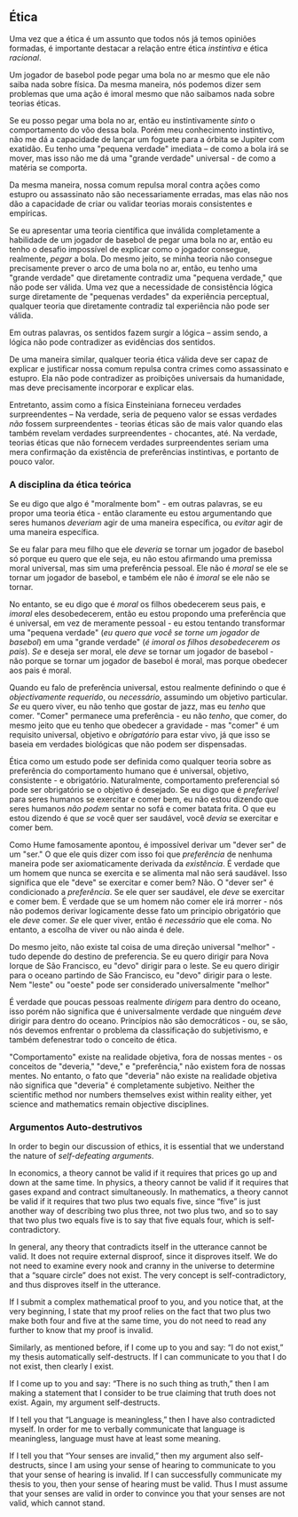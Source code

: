 ## Ética

Uma vez que a ética é um assunto que todos nós já temos opiniões formadas, é importante destacar a relação entre ética *instintiva* e ética *racional*.

Um jogador de basebol pode pegar uma bola no ar mesmo que ele não saiba nada sobre física. Da mesma maneira, nós podemos dizer sem problemas que uma ação é imoral mesmo que não saibamos nada sobre teorias éticas.

Se eu posso pegar uma bola no ar, então eu instintivamente *sinto* o comportamento do vôo dessa bola. Porém meu conhecimento instintivo, não me dá a capacidade de lançar um foguete para a órbita se Jupiter com exatidão. Eu tenho uma "pequena verdade" imediata – de como a bola irá se mover, mas isso não me dá uma "grande verdade" universal - de como a matéria se comporta.

Da mesma maneira, nossa comum repulsa moral contra ações como estupro ou assassinato não são necessariamente erradas, mas elas não nos dão a capacidade de criar ou validar teorias morais consistentes e empíricas.

Se eu apresentar uma teoria científica que inválida completamente a habilidade de um jogador de basebol de pegar uma bola no ar, então eu tenho o desafio impossível de explicar como o jogador consegue, realmente, *pegar* a bola. Do mesmo jeito, se minha teoria não consegue precisamente prever o arco de uma bola no ar, então, eu tenho uma "grande verdade" que diretamente contradiz uma "pequena verdade," que não pode ser válida. Uma vez que a necessidade de consistência lógica surge diretamente de "pequenas verdades" da experiência perceptual, qualquer teoria que diretamente contradiz tal experiência não pode ser válida.

Em outras palavras, os sentidos fazem surgir a lógica – assim sendo, a lógica não pode contradizer as evidências dos sentidos.

De uma maneira similar, qualquer teoria ética válida deve ser capaz de explicar e justificar nossa comum repulsa contra crimes como assassinato e estupro. Ela não pode contradizer as proibições universais da humanidade, mas deve precisamente incorporar e explicar elas.

Entretanto, assim como a física Einsteiniana forneceu verdades surpreendentes – Na verdade, seria de pequeno valor se essas verdades *não* fossem surpreendentes - teorias éticas são de mais valor quando elas também revelam verdades surpreendentes - chocantes, até. Na verdade, teorias éticas que não fornecem verdades surpreendentes seriam uma mera confirmação da existência de preferências instintivas, e portanto de pouco valor.

### A disciplina da ética teórica

Se eu digo que algo é "moralmente bom" - em outras palavras, se eu propor uma teoria ética - então claramente eu estou argumentando que seres humanos *deveriam* agir de uma maneira específica, ou *evitar* agir de uma maneira específica.

Se eu falar para meu filho que ele *deveria* se tornar um jogador de basebol só porque eu quero que ele seja, eu não estou afirmando uma premissa moral universal, mas sim uma preferência pessoal. Ele não é *moral* se ele se tornar um jogador de basebol, e também ele não é *imoral* se ele não se tornar.

No entanto, se eu digo que é *moral* os filhos obedecerem seus pais, e *imoral* eles desobedecerem, então eu estou propondo uma preferência que é universal, em vez de meramente pessoal - eu estou tentando transformar uma "pequena verdade" (*eu quero que você se torne um jogador de basebol*) em uma "grande verdade" (*é imoral os filhos desobedecerem os pais*). *Se* e deseja ser moral, ele *deve* se tornar um jogador de basebol - não porque se tornar um jogador de basebol é moral, mas porque obedecer aos pais é moral.

Quando eu falo de preferência universal, estou realmente definindo o que é *objectivamente requerido*, ou *necessário*, assumindo um objetivo particular. *Se* eu quero viver, eu não tenho que gostar de jazz, mas eu *tenho* que comer. "Comer" permanece uma preferência - eu não *tenho*, que comer, do mesmo jeito que eu tenho que obedecer a gravidade - mas "comer" é um requisito universal, objetivo e *obrigatório* para estar vivo, já que isso se baseia em verdades biológicas que não podem ser dispensadas.

Ética como um estudo pode ser definida como qualquer teoria sobre as preferência do comportamento humano que é universal, objetivo, consistente - e obrigatório. Naturalmente, comportamento preferencial só pode ser obrigatório se o objetivo é desejado. Se eu digo que é *preferível* para seres humanos se exercitar e comer bem, eu não estou dizendo que seres humanos *não podem* sentar no sofá e comer batata frita. O que eu estou dizendo é que *se* você quer ser saudável, você *devia* se exercitar e comer bem.

Como Hume famosamente apontou, é impossível derivar um "dever ser" de um "ser." O que ele quis dizer com isso foi que *preferência* de nenhuma maneira pode ser axiomaticamente derivada da *existência*. É verdade que um homem que nunca se exercita e se alimenta mal não será saudável. Isso significa que ele "deve" se exercitar e comer bem? Não. O "dever ser" é condicionado a *preferência*. Se ele quer ser saudável, ele *deve* se exercitar e comer bem. É verdade que se um homem não comer ele irá morrer - nós não podemos derivar logicamente desse fato um principio obrigatório que ele *deve* comer. *Se* ele quer viver, então é *necessário* que ele coma. No entanto, a escolha de viver ou não ainda é dele.

Do mesmo jeito, não existe tal coisa de uma direção universal "melhor" - tudo depende do destino de preferencia. Se eu quero dirigir para Nova Iorque de São Francisco, eu "devo" dirigir para o leste. Se eu quero dirigir para o oceano partindo de São Francisco, eu "devo" dirigir para o leste. Nem "leste" ou "oeste" pode ser considerado universalmente "melhor"

É verdade que poucas pessoas realmente *dirigem* para dentro do oceano, isso porém não significa que é universalmente verdade que ninguém *deve* dirigir para dentro do oceano. Princípios não são democráticos - ou, se são, nós devemos enfrentar o problema da classificação do subjetivismo, e também defenestrar todo o conceito de ética.

"Comportamento" existe na realidade objetiva, fora de nossas mentes - os conceitos de "deveria," "deve," e "preferência," não existem fora de nossas mentes. No entanto, o fato que "deveria" não existe na realidade objetiva não significa que "deveria" é completamente subjetivo. Neither the scientific method nor numbers themselves exist within reality either, yet science and mathematics remain objective disciplines.

### Argumentos Auto-destrutivos

In order to begin our discussion of ethics, it is essential that we understand the nature of *self-defeating arguments*.

In economics, a theory cannot be valid if it requires that prices go up and down at the same time. In physics, a theory cannot be valid if it requires that gases expand and contract simultaneously. In mathematics, a theory cannot be valid if it requires that two plus two equals five, since “five” is just another way of describing two plus three, not two plus two, and so to say that two plus two equals five is to say that five equals four, which is self-contradictory.

In general, any theory that contradicts itself in the utterance cannot be valid. It does not require external disproof, since it disproves itself. We do not need to examine every nook and cranny in the universe to determine that a “square circle” does not exist. The very concept is self-contradictory, and thus disproves itself in the utterance.

If I submit a complex mathematical proof to you, and you notice that, at the very beginning, I state that my proof relies on the fact that two plus two make both four and five at the same time, you do not need to read any further to know that my proof is invalid.

Similarly, as mentioned before, if I come up to you and say: “I do not exist,” my thesis automatically self-destructs. If I can communicate to you that I do not exist, then clearly I exist.

If I come up to you and say: “There is no such thing as truth,” then I am making a statement that I consider to be true claiming that truth does not exist. Again, my argument self-destructs.

If I tell you that “Language is meaningless,” then I have also contradicted myself. In order for me to verbally communicate that language is meaningless, language must have at least some meaning.

If I tell you that “Your senses are invalid,” then my argument also self-destructs, since I am using your sense of hearing to communicate to you that your sense of hearing is invalid. If I can successfully communicate my thesis to you, then your sense of hearing must be valid. Thus I must assume that your senses are valid in order to convince you that your senses are not valid, which cannot stand.